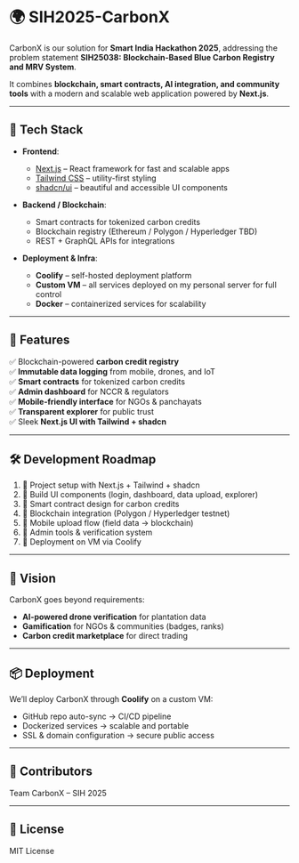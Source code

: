 # 🌍 SIH2025-CarbonX  

CarbonX is our solution for **Smart India Hackathon 2025**, addressing the problem statement **SIH25038: Blockchain-Based Blue Carbon Registry and MRV System**.  

It combines **blockchain, smart contracts, AI integration, and community tools** with a modern and scalable web application powered by **Next.js**.  

---

## 🚀 Tech Stack  

- **Frontend**:  
  - [Next.js](https://nextjs.org/) – React framework for fast and scalable apps  
  - [Tailwind CSS](https://tailwindcss.com/) – utility-first styling  
  - [shadcn/ui](https://ui.shadcn.com/) – beautiful and accessible UI components  

- **Backend / Blockchain**:  
  - Smart contracts for tokenized carbon credits  
  - Blockchain registry (Ethereum / Polygon / Hyperledger TBD)  
  - REST + GraphQL APIs for integrations  

- **Deployment & Infra**:  
  - **Coolify** – self-hosted deployment platform  
  - **Custom VM** – all services deployed on my personal server for full control  
  - **Docker** – containerized services for scalability  

---

## 📌 Features  

✅ Blockchain-powered **carbon credit registry**  
✅ **Immutable data logging** from mobile, drones, and IoT  
✅ **Smart contracts** for tokenized carbon credits  
✅ **Admin dashboard** for NCCR & regulators  
✅ **Mobile-friendly interface** for NGOs & panchayats  
✅ **Transparent explorer** for public trust  
✅ Sleek **Next.js UI with Tailwind + shadcn**  

---

## 🛠️ Development Roadmap  

1. 🔹 Project setup with Next.js + Tailwind + shadcn  
2. 🔹 Build UI components (login, dashboard, data upload, explorer)  
3. 🔹 Smart contract design for carbon credits  
4. 🔹 Blockchain integration (Polygon / Hyperledger testnet)  
5. 🔹 Mobile upload flow (field data → blockchain)  
6. 🔹 Admin tools & verification system  
7. 🔹 Deployment on VM via Coolify  

---

## 🌱 Vision  

CarbonX goes beyond requirements:  
- **AI-powered drone verification** for plantation data  
- **Gamification** for NGOs & communities (badges, ranks)  
- **Carbon credit marketplace** for direct trading  

---

## 📦 Deployment  

We’ll deploy CarbonX through **Coolify** on a custom VM:  
- GitHub repo auto-sync → CI/CD pipeline  
- Dockerized services → scalable and portable  
- SSL & domain configuration → secure public access  

---

## 🤝 Contributors  

Team CarbonX – SIH 2025  

---

## 📜 License  

MIT License  
